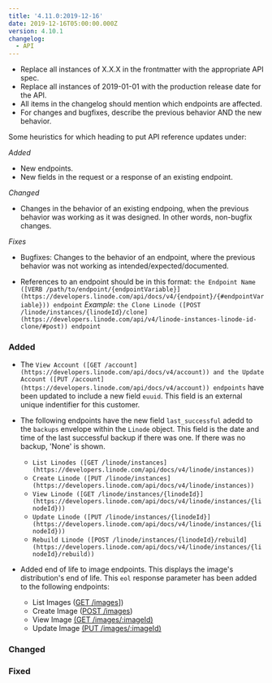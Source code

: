 ```yaml
---
title: '4.11.0:2019-12-16'
date: 2019-12-16T05:00:00.000Z
version: 4.10.1
changelog:
  - API
---
```

<!-- API changelog requirements - delete this before merging -->
- Replace all instances of X.X.X in the frontmatter with the appropriate API spec.
- Replace all instances of 2019-01-01 with the production release date for the API.
- All items in the changelog should mention which endpoints are affected.
- For changes and bugfixes, describe the previous behavior AND the new behavior.

<!-- Where to put things - delete this before merging -->
Some heuristics for which heading to put API reference updates under:

*Added*
- New endpoints.
- New fields in the request or a response of an existing endpoint.

*Changed*
- Changes in the behavior of an existing endpoing, when the previous behavior was working as it was designed. In other words, non-bugfix changes.

*Fixes*
- Bugfixes: Changes to the behavior of an endpoint, where the previous behavior was not working as intended/expected/documented.

<!-- Sample syntax - delete this before merging -->

- References to an endpoint should be in this format: `the Endpoint Name ([VERB /path/to/endpoint/{endpointVariable}](https://developers.linode.com/api/docs/v4/{endpoint}/{#endpointVariable})) endpoint` *Example*: `the Clone Linode ([POST /linode/instances/{linodeId}/clone](https://developers.linode.com/api/v4/linode-instances-linode-id-clone/#post)) endpoint`

<!-- Fill these sections out: -->

### Added
- The `View Account ([GET /account](https://developers.linode.com/api/docs/v4/account)) and the Update Account ([PUT /account](https://developers.linode.com/api/docs/v4/account)) endpoints` have been updated to include a new field `euuid`. This field is an external unique indentifier for this customer.

- The following endpoints have the new field `last_successful` adedd to the `backups` envelope within the `Linode` object. This field is the date and time of the last successful backup if there was one. If there was no backup, 'None' is shown.
    - `List Linodes ([GET /linode/instances](https://developers.linode.com/api/docs/v4/linode/instances))`
    - `Create Linode ([PUT /linode/instances](https://developers.linode.com/api/docs/v4/linode/instances))`
    - `View Linode ([GET /linode/instances/{linodeId}](https://developers.linode.com/api/docs/v4/linode/instances/{linodeId}))`
    - `Update Linode ([PUT /linode/instances/{linodeId}](https://developers.linode.com/api/docs/v4/linode/instances/{linodeId}))`
    - `Rebuild Linode ([POST /linode/instances/{linodeId}/rebuild](https://developers.linode.com/api/docs/v4/linode/instances/{linodeId}/rebuild))`

- Added end of life to image endpoints. This displays the image's distribution's end of life. This `eol` response parameter has been added to the following endpoints:
    - List Images ([GET /images](https://developers.linode.com/api/v4/images)])
    - Create Image ([POST /images](https://developers.linode.com/api/v4/images#post))
    - View Image [(GET /images/:imageId)](https://developers.linode.com/api/v4/images-image-id)
    - Update Image [(PUT /images/:imageId)](https://developers.linode.com/api/v4/images-image-id#put)

### Changed

### Fixed
